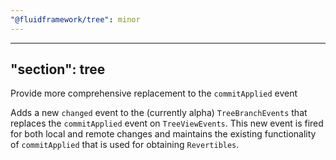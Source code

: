 ```yaml
---
"@fluidframework/tree": minor
---
```

---
"section": tree
---

Provide more comprehensive replacement to the `commitApplied` event

Adds a new `changed` event to the (currently alpha) `TreeBranchEvents` that replaces the `commitApplied` event on `TreeViewEvents`.
This new event is fired for both local and remote changes and maintains the existing functionality of `commitApplied` that is used for obtaining `Revertibles`.
